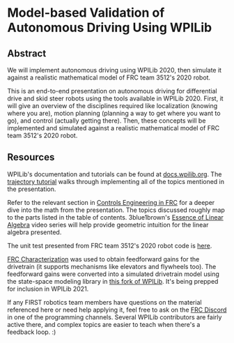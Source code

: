 # Model-based Validation of Autonomous Driving Using WPILib

## Abstract

We will implement autonomous driving using WPILib 2020, then simulate it against
a realistic mathematical model of FRC team 3512's 2020 robot.

This is an end-to-end presentation on autonomous driving for differential drive
and skid steer robots using the tools available in WPILib 2020. First, it will
give an overview of the disciplines required like localization (knowing where
you are), motion planning (planning a way to get where you want to go), and
control (actually getting there). Then, these concepts will be implemented and
simulated against a realistic mathematical model of FRC team 3512's 2020 robot.

## Resources

WPILib's documentation and tutorials can be found at
[docs.wpilib.org](https://docs.wpilib.org). The
[trajectory tutorial](https://docs.wpilib.org/en/latest/docs/software/examples-tutorials/trajectory-tutorial/index.html)
walks through implementing all of the topics mentioned in the presentation.

Refer to the relevant section in
[Controls Engineering in FRC](https://github.com/calcmogul/controls-engineering-in-frc)
for a deeper dive into the math from the presentation. The topics discussed
roughly map to the parts listed in the table of contents. 3blue1brown's
[Essence of Linear Algebra](https://www.3blue1brown.com/essence-of-linear-algebra-page/)
video series will help provide geometric intuition for the linear algebra
presented.

The unit test presented from FRC team 3512's 2020 robot code is
[here](https://github.com/frc3512/Robot-2020/blob/master/src/test/cpp/DrivetrainControllerTest.cpp).

[FRC Characterization](https://github.com/wpilibsuite/frc-characterization) was
used to obtain feedforward gains for the drivetrain (it supports mechanisms like
elevators and flywheels too). The feedforward gains were converted into a
simulated drivetrain model using the state-space modeling library in
[this fork of WPILib](https://github.com/mcm001/allwpilib/tree/state-space-v2).
It's being prepped for inclusion in WPILib 2021.

If any FIRST robotics team members have questions on the material referenced
here or need help applying it, feel free to ask on the
[FRC Discord](https://discord.gg/frc) in one of the programming channels.
Several WPILib contributors are fairly active there, and complex topics are
easier to teach when there's a feedback loop. :)
